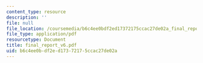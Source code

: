 ```yaml
---
content_type: resource
description: ''
file: null
file_location: /coursemedia/b6c4ee0bdf2ed17372175ccac27de02a_final_report_v6.pdf
file_type: application/pdf
resourcetype: Document
title: final_report_v6.pdf
uid: b6c4ee0b-df2e-d173-7217-5ccac27de02a
---
```

